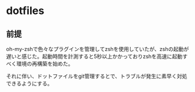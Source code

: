 # dotfiles

## 前提

oh-my-zshで色々なプラグインを管理してzshを使用していたが、zshの起動が遅いと感じた。起動時間を計測すると5秒以上かかっておりzshを高速に起動すべく環境の再構築を始めた。

それに伴い、ドットファイルをgit管理するとで、トラブルが発生に素早く対処できるようにする。
